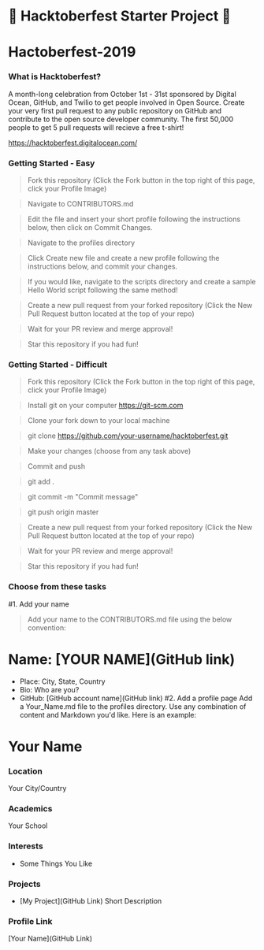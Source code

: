 # 🎃 Hacktoberfest Starter Project 🎃

# Hactoberfest-2019


### What is Hacktoberfest?
A month-long celebration from October 1st - 31st sponsored by Digital Ocean, GitHub, and Twilio to get people involved in Open Source. Create your very first pull request to any public repository on GitHub and contribute to the open source developer community. The first 50,000 people to get 5 pull requests will recieve a free t-shirt!

https://hacktoberfest.digitalocean.com/


### Getting Started - Easy

>Fork this repository (Click the Fork button in the top right of this page, click your Profile Image)

>Navigate to CONTRIBUTORS.md

>Edit the file and insert your short profile following the instructions below, then click on Commit Changes.

>Navigate to the profiles directory

>Click Create new file and create a new profile following the instructions below, and commit your changes.

>If you would like, navigate to the scripts directory and create a sample Hello World script following the same method!

>Create a new pull request from your forked repository (Click the New Pull Request button located at the top of your repo)

>Wait for your PR review and merge approval!

>Star this repository if you had fun!



### Getting Started - Difficult

>Fork this repository (Click the Fork button in the top right of this page, click your Profile Image)

>Install git on your computer https://git-scm.com

>Clone your fork down to your local machine

>git clone https://github.com/your-username/hacktoberfest.git

>Make your changes (choose from any task above)

>Commit and push

>git add .

>git commit -m "Commit message"

>git push origin master

>Create a new pull request from your forked repository (Click the New Pull Request button located at the top of your repo)

>Wait for your PR review and merge approval!

>Star this repository if you had fun!


### Choose from these tasks
#1. Add your name

> Add your name to the CONTRIBUTORS.md file using the below convention:

# Name: [YOUR NAME](GitHub link)
- Place: City, State, Country
- Bio: Who are you?
- GitHub: [GitHub account name](GitHub link)
#2. Add a profile page
Add a Your_Name.md file to the profiles directory. Use any combination of content and Markdown you'd like. Here is an example:

# Your Name

### Location

Your City/Country

### Academics

Your School

### Interests

- Some Things You Like

### Projects

- [My Project](GitHub Link) Short Description

### Profile Link

[Your Name](GitHub Link)


